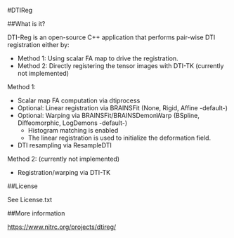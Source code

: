 #DTIReg

##What is it?

DTI-Reg is an open-source C++ application that performs pair-wise DTI registration either by: 
 - Method 1: Using scalar FA map to drive the registration.
 - Method 2: Directly registering the tensor images with DTI-TK (currently not implemented)

Method 1:
 - Scalar map FA computation via dtiprocess
 - Optional: Linear registration via BRAINSFit (None, Rigid, Affine -default-)
 - Optional: Warping via BRAINSFit/BRAINSDemonWarp (BSpline, Diffeomorphic, LogDemons -default-)
    - Histogram matching is enabled
    - The linear registration is used to initialize the deformation field.
 - DTI resampling via ResampleDTI

Method 2:  (currently not implemented)
 - Registration/warping via DTI-TK

##License

See License.txt

##More information

https://www.nitrc.org/projects/dtireg/
